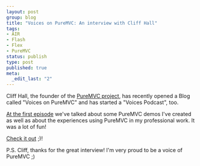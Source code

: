 ```yaml
--- 
layout: post
group: blog
title: "Voices on PureMVC: An interview with Cliff Hall"
tags: 
- AIR
- Flash
- Flex
- PureMVC
status: publish
type: post
published: true
meta: 
  _edit_last: "2"
---
```

Cliff Hall, the founder of the [PureMVC project](http://puremvc.org/), has recently opened a Blog called "Voices on PureMVC" and has started a "Voices Podcast", too.

[At the first episode](http://puremvc.org/content/view/70/1/) we've talked about some PureMVC demos I've created as well as about the experiences using PureMVC in my professional work. It was a lot of fun!

<!--more-->

[Check it out](http://puremvc.org/content/view/70/1/) ;)!

P.S. Cliff, thanks for the great interview! I'm very proud to be a voice of PureMVC ;)
